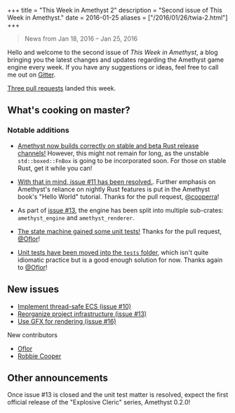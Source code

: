 +++
title = "This Week in Amethyst 2"
description = "Second issue of This Week in Amethyst."
date = 2016-01-25
aliases = ["/2016/01/26/twia-2.html"]
+++
> News from Jan 18, 2016 – Jan 25, 2016

Hello and welcome to the second issue of *This Week in Amethyst*, a blog
bringing you the latest changes and updates regarding the Amethyst game engine
every week. If you have any suggestions or ideas, feel free to call me out on
[Gitter][gc].

[gc]: https://gitter.im/amethyst/general

[Three pull requests][ep] landed this week.

[ep]: https://github.com/amethyst/amethyst/pulls?q=is:pr+closed:2016-01-18..2016-01-25

## What's cooking on master?

### Notable additions

* [Amethyst now builds correctly on stable and beta Rust release channels!][e3]
  However, this might not remain for long, as the unstable `std::boxed::FnBox`
  is going to be incorporated soon. For those on stable Rust, get it while you
  can!

[e3]: https://github.com/amethyst/amethyst/issues/3#issuecomment-173722266

* [With that in mind, issue #11 has been resolved.][e11]. Further emphasis on
  Amethyst's reliance on nightly Rust features is put in the Amethyst book's
  "Hello World" tutorial. Thanks for the pull request, [@cooperra][co]!

[e11]: https://github.com/amethyst/amethyst/issues/11
[co]: https://github.com/cooperra

* As part of [issue #13][e13], the engine has been split into multiple
  sub-crates: `amethyst_engine` and `amethyst_renderer`.

[e13]: https://github.com/amethyst/amethyst/issues/13

* [The state machine gained some unit tests!][st] Thanks for the pull request,
  [@Oflor][of]!

[st]: https://github.com/amethyst/amethyst/blob/master/tests/state.rs
[of]: https://github.com/Oflor

* [Unit tests have been moved into the `tests` folder][ut], which isn't quite
  idiomatic practice but is a good enough solution for now. Thanks again to
  [@Oflor][of]!

[ut]: https://github.com/amethyst/amethyst/tree/master/tests

## New issues

* [Implement thread-safe ECS (issue #10)][e10]
* [Reorganize project infrastructure (issue #13)][e13]
* [Use GFX for rendering (issue #16)][e16]

[e10]: https://github.com/amethyst/amethyst/issues/11
[e16]: https://github.com/amethyst/amethyst/issues/16

New contributors

* [Oflor][of]
* [Robbie Cooper][co]

## Other announcements

Once issue #13 is closed and the unit test matter is resolved, expect the first
official release of the "Explosive Cleric" series, Amethyst 0.2.0!